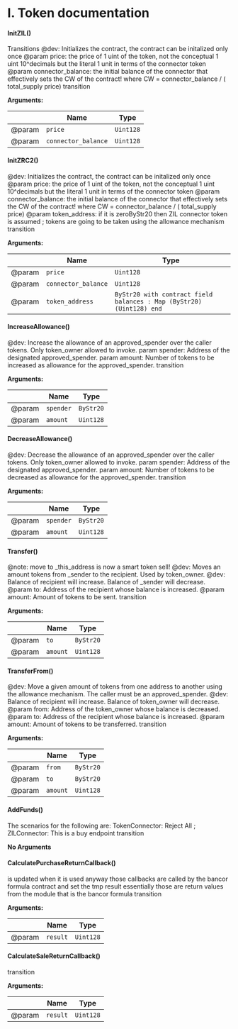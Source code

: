 # I. Token documentation

#### InitZIL()

 Transitions @dev: Initializes the contract, the contract can be initalized only once @param price: the price of 1 uint of the token, not the conceptual 1 uint 10^decimals but the literal 1 unit in terms of the connector token @param connector_balance: the initial balance of the connector that effectively sets the CW of the contract! where CW = connector_balance / ( total_supply price) transition

  **Arguments:**

|        | Name      | Type               |
| ------ | --------- | ------------------ |
| @param | `price` | `Uint128`          |
| @param | `connector_balance` | `Uint128`          |

#### InitZRC2()

 @dev: Initializes the contract, the contract can be initalized only once @param price: the price of 1 uint of the token, not the conceptual 1 uint 10^decimals but the literal 1 unit in terms of the connector token @param connector_balance: the initial balance of the connector that effectively sets the CW of the contract! where CW = connector_balance / ( total_supply price) @param token_address: if it is zeroByStr20 then ZIL connector token is assumed ; tokens are going to be taken using the allowance mechanism transition

  **Arguments:**

|        | Name      | Type               |
| ------ | --------- | ------------------ |
| @param | `price` | `Uint128`          |
| @param | `connector_balance` | `Uint128`          |
| @param | `token_address` | `ByStr20 with contract field balances : Map (ByStr20) (Uint128) end`          |

#### IncreaseAllowance()

 @dev: Increase the allowance of an approved_spender over the caller tokens. Only token_owner allowed to invoke. param spender: Address of the designated approved_spender. param amount: Number of tokens to be increased as allowance for the approved_spender. transition

  **Arguments:**

|        | Name      | Type               |
| ------ | --------- | ------------------ |
| @param | `spender` | `ByStr20`          |
| @param | `amount` | `Uint128`          |

#### DecreaseAllowance()

 @dev: Decrease the allowance of an approved_spender over the caller tokens. Only token_owner allowed to invoke. param spender: Address of the designated approved_spender. param amount: Number of tokens to be decreased as allowance for the approved_spender. transition

  **Arguments:**

|        | Name      | Type               |
| ------ | --------- | ------------------ |
| @param | `spender` | `ByStr20`          |
| @param | `amount` | `Uint128`          |

#### Transfer()

 @note: move to _this_address is now a smart token sell! @dev: Moves an amount tokens from _sender to the recipient. Used by token_owner. @dev: Balance of recipient will increase. Balance of _sender will decrease. @param to: Address of the recipient whose balance is increased. @param amount: Amount of tokens to be sent. transition

  **Arguments:**

|        | Name      | Type               |
| ------ | --------- | ------------------ |
| @param | `to` | `ByStr20`          |
| @param | `amount` | `Uint128`          |

#### TransferFrom()

 @dev: Move a given amount of tokens from one address to another using the allowance mechanism. The caller must be an approved_spender. @dev: Balance of recipient will increase. Balance of token_owner will decrease. @param from: Address of the token_owner whose balance is decreased. @param to: Address of the recipient whose balance is increased. @param amount: Amount of tokens to be transferred. transition

  **Arguments:**

|        | Name      | Type               |
| ------ | --------- | ------------------ |
| @param | `from` | `ByStr20`          |
| @param | `to` | `ByStr20`          |
| @param | `amount` | `Uint128`          |

#### AddFunds()

 The scenarios for the following are: TokenConnector: Reject All ; ZILConnector: This is a buy endpoint transition

**No Arguments**



#### CalculatePurchaseReturnCallback()

is updated when it is used anyway those callbacks are called by the bancor formula contract and set the tmp result essentially those are return values from the module that is the bancor formula transition

  **Arguments:**

|        | Name      | Type               |
| ------ | --------- | ------------------ |
| @param | `result` | `Uint128`          |

#### CalculateSaleReturnCallback()

transition

  **Arguments:**

|        | Name      | Type               |
| ------ | --------- | ------------------ |
| @param | `result` | `Uint128`          |